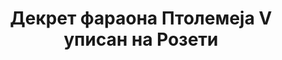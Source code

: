 ---
layout: quote
permalink: /sh/
langtag: sh
type: modern
script: Cyrl
langName: Српскохрватски
englishLangName: Serbo-Croatian
title: Декрет фараона Птолемеја V уписан на Розети
quote: Копије овог Укарашће бити изрезане у Јероглифима, демотици и грчком на бластитској плочи и постављени у храмовима првог, другог и трећег реда поред статуе Птолемеја, Бога који зиви вечно.
reference: Уредби Птолемеја V на Розети, 196. година пре н. э., Британски музеј.
imageAlt: Новчић са лицем Птолемеја V
selectAriaLabel: Изаберите језик
buttonRandom: Случајан
direction: ltr
---